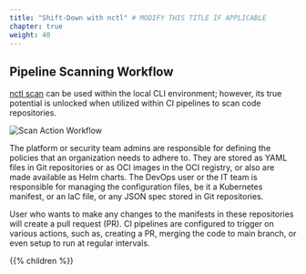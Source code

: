 ```yaml
---
title: "Shift-Down with nctl" # MODIFY THIS TITLE IF APPLICABLE
chapter: true
weight: 40
---
```


## Pipeline Scanning Workflow

[nctl scan](https://docs.nirmata.io/nctl/commands/scan/repository) can be used within the local CLI environment; however, its true potential is unlocked when utilized within CI pipelines to scan code repositories.

![Scan Action Workflow](/images/scan_action_workflow.png)

The platform or security team admins are responsible for defining the policies that an organization needs to adhere to. They are stored as YAML files in Git repositories or as OCI images in the OCI registry, or also are made available as Helm charts. The DevOps user or the IT team is responsible for managing the configuration files, be it a Kubernetes manifest, or an IaC file, or any JSON spec stored in Git repositories.

User who wants to make any changes to the manifests in these repositories will create a pull request (PR). CI pipelines are configured to trigger on various actions, such as, creating a PR, merging the code to main branch, or even setup to run at regular intervals.

{{% children %}}